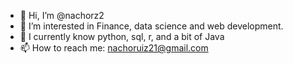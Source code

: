 - 👋 Hi, I’m @nachorz2
- 👀 I’m interested in Finance, data science and web development. 
- 🌱 I currently know python, sql, r, and a bit of Java
- 📫 How to reach me: nachoruiz21@gmail.com

<!---
nachorz2/nachorz2 is a ✨ special ✨ repository because its `README.md` (this file) appears on your GitHub profile.
You can click the Preview link to take a look at your changes.
--->
